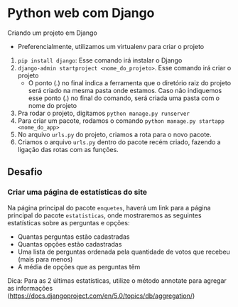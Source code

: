 # Python web com Django


Criando um projeto em Django
* Preferencialmente, utilizamos um virtualenv para criar o projeto
1. `pip install django`: Esse comando irá instalar o Django
2. `django-admin startproject <nome_do_projeto>`. Esse comando irá criar o projeto
    * O ponto (.) no final indica a ferramenta que o diretório raiz do projeto será criado na mesma pasta onde estamos. Caso não indiquemos esse ponto (.) no final do comando, será criada uma pasta com o nome do projeto
3. Pra rodar o projeto, digitamos `python manage.py runserver`
4. Para criar um pacote, rodamos o comando `python manage.py startapp <nome_do_app>`
5. No arquivo `urls.py` do projeto, criamos a rota para o novo pacote.
5. Criamos o arquivo `urls.py` dentro do pacote recém criado, fazendo a ligação das rotas com as funções.

## Desafio

### Criar uma página de estatísticas do site

Na página principal do pacote `enquetes`, haverá um link para a página principal do pacote `estatisticas`, onde mostraremos as seguintes estatísticas sobre as perguntas e opções:
* Quantas perguntas estão cadastradas
* Quantas opções estão cadastradas
* Uma lista de perguntas ordenada pela quantidade de votos que recebeu (mais para menos)
* A média de opções que as perguntas têm

Dica: Para as 2 últimas estatísticas, utilize o método annotate para agregar as informações (https://docs.djangoproject.com/en/5.0/topics/db/aggregation/)